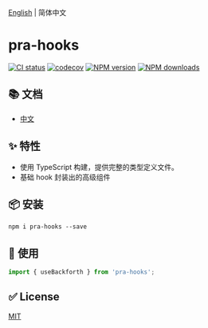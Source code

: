 [English](https://github.com/hqwuzhaoyi/pra-hooks/blob/master/README.md) | 简体中文

# pra-hooks

[![CI status][github-action-image]][github-action-url]
[![codecov][codecov-image]][codecov-url]
[![NPM version][version-image]][version-url]
[![NPM downloads][download-image]][download-url]

## 📚 文档

- [中文](https://www.wuzhaoyi.xyz/pra-hooks/)

## ✨ 特性

- 使用 TypeScript 构建，提供完整的类型定义文件。
- 基础 hook 封装出的高级组件

## 📦 安装

```
npm i pra-hooks --save
```

## 🔨 使用

```typescript
import { useBackforth } from 'pra-hooks';
```

## ✅ License

[MIT](https://github.com/hqwuzhaoyi/pra-hooks/blob/master/LICENSE)

[version-url]: https://www.npmjs.com/package/pra-hooks
[download-url]: https://npmjs.org/package/pra-hooks
[version-image]: https://img.shields.io/npm/v/pra-hooks.svg?style=flat
[download-image]: https://img.shields.io/npm/dm/pra-hooks.svg?style=flat
[github-action-url]: https://github.com/hqwuzhaoyi/pra-hooks/actions?query=workflow%3A%22%E2%9C%85+test%22
[github-action-image]: https://github.com/hqwuzhaoyi/pra-hooks/workflows/%E2%9C%85%20test/badge.svg
[codecov-image]: https://codecov.io/gh/hqwuzhaoyi/pra-hooks/branch/master/graph/badge.svg?token=A1I1JWM492
[codecov-url]: https://codecov.io/gh/hqwuzhaoyi/pra-hooks/branch/master
